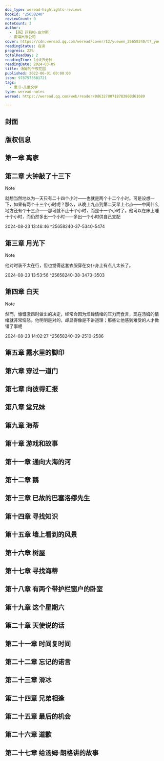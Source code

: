 ```yaml
---
doc_type: weread-highlights-reviews
bookId: "25658240"
reviewCount: 0
noteCount: 3
author:
  - 【英】菲莉帕·皮尔斯
  - 南海出版公司
cover: https://cdn.weread.qq.com/weread/cover/12/yuewen_25658240/t7_yuewen_256582401709805000.jpg
readingStatus: 在读
progress: 22%
totalReadDay: 2
readingTime: 1小时5分钟
readingDate: 2024-03-09
title: 汤姆的午夜花园
published: 2022-06-01 00:00:00
isbn: 9787573501721
tags:
  - 童书-儿童文学
type: weread-notes
weread: https://weread.qq.com/web/reader/0d632780718783800d61689

---
```



## 封面

## 版权信息

## 第一章 离家

## 第二章 大钟敲了十三下

> [!NOTE] 
> 就想当然地以为一天只有二十四个小时——也就是两个十二个小时。可是设想一下，如果有两个十三个小时呢？那么，从晚上九点到第二天早上七点——中间什么地方还有个十三点——那可就不止十个小时，而是十一个小时了。他可以在床上睡十个小时，而仍然多出一个小时——多出一个小时供自己支配
> 
> 2024-08-23 13:46:46 ^25658240-37-5340-5474

## 第三章 月光下

> [!NOTE] 
> 他对时装不太在行，但也觉得这套衣服穿在女仆身上有点儿太长了。
> 
> 2024-08-23 13:53:56 ^25658240-38-3473-3503

## 第四章 白天

> [!NOTE] 
> 然而，慷慨激昂时做出的决定，经常会因为烦躁情绪的压力而食言，现在汤姆的情绪就非常恼怒。他明明是对的，却显得像是不讲道理；那些让他感到难受的人才做错了事呢
> 
> 2024-08-23 14:02:27 ^25658240-39-2510-2586

## 第五章 露水里的脚印

## 第六章 穿过一道门

## 第七章 向彼得汇报

## 第八章 堂兄妹

## 第九章 海蒂

## 第十章 游戏和故事

## 第十一章 通向大海的河

## 第十二章 鹅

## 第十三章 已故的巴塞洛缪先生

## 第十四章 寻找知识

## 第十五章 墙上看到的风景

## 第十六章 树屋

## 第十七章 寻找海蒂

## 第十八章 有两个带护栏窗户的卧室

## 第十九章 这个星期六

## 第二十章 天使说的话

## 第二十一章 时间复时间

## 第二十二章 忘记的诺言

## 第二十三章 滑冰

## 第二十四章 兄弟相逢

## 第二十五章 最后的机会

## 第二十六章 道歉

## 第二十七章 给汤姆·朗格讲的故事

